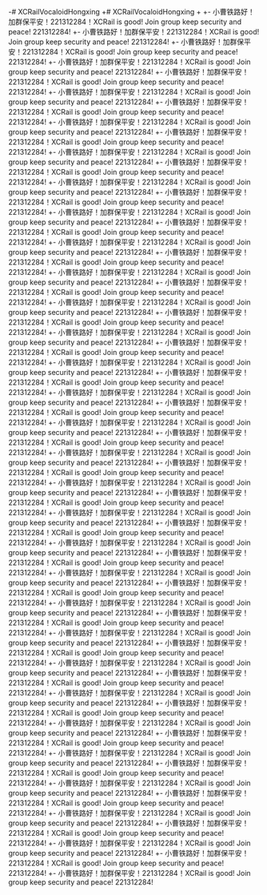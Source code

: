 -# XCRailVocaloidHongxing
 +# XCRailVocaloidHongxing
 +
 +- 小曹铁路好！加群保平安！221312284！XCRail is good! Join group keep security and peace! 221312284!
 +- 小曹铁路好！加群保平安！221312284！XCRail is good! Join group keep security and peace! 221312284!
 +- 小曹铁路好！加群保平安！221312284！XCRail is good! Join group keep security and peace! 221312284!
 +- 小曹铁路好！加群保平安！221312284！XCRail is good! Join group keep security and peace! 221312284!
 +- 小曹铁路好！加群保平安！221312284！XCRail is good! Join group keep security and peace! 221312284!
 +- 小曹铁路好！加群保平安！221312284！XCRail is good! Join group keep security and peace! 221312284!
 +- 小曹铁路好！加群保平安！221312284！XCRail is good! Join group keep security and peace! 221312284!
 +- 小曹铁路好！加群保平安！221312284！XCRail is good! Join group keep security and peace! 221312284!
 +- 小曹铁路好！加群保平安！221312284！XCRail is good! Join group keep security and peace! 221312284!
 +- 小曹铁路好！加群保平安！221312284！XCRail is good! Join group keep security and peace! 221312284!
 +- 小曹铁路好！加群保平安！221312284！XCRail is good! Join group keep security and peace! 221312284!
 +- 小曹铁路好！加群保平安！221312284！XCRail is good! Join group keep security and peace! 221312284!
 +- 小曹铁路好！加群保平安！221312284！XCRail is good! Join group keep security and peace! 221312284!
 +- 小曹铁路好！加群保平安！221312284！XCRail is good! Join group keep security and peace! 221312284!
 +- 小曹铁路好！加群保平安！221312284！XCRail is good! Join group keep security and peace! 221312284!
 +- 小曹铁路好！加群保平安！221312284！XCRail is good! Join group keep security and peace! 221312284!
 +- 小曹铁路好！加群保平安！221312284！XCRail is good! Join group keep security and peace! 221312284!
 +- 小曹铁路好！加群保平安！221312284！XCRail is good! Join group keep security and peace! 221312284!
 +- 小曹铁路好！加群保平安！221312284！XCRail is good! Join group keep security and peace! 221312284!
 +- 小曹铁路好！加群保平安！221312284！XCRail is good! Join group keep security and peace! 221312284!
 +- 小曹铁路好！加群保平安！221312284！XCRail is good! Join group keep security and peace! 221312284!
 +- 小曹铁路好！加群保平安！221312284！XCRail is good! Join group keep security and peace! 221312284!
 +- 小曹铁路好！加群保平安！221312284！XCRail is good! Join group keep security and peace! 221312284!
 +- 小曹铁路好！加群保平安！221312284！XCRail is good! Join group keep security and peace! 221312284!
 +- 小曹铁路好！加群保平安！221312284！XCRail is good! Join group keep security and peace! 221312284!
 +- 小曹铁路好！加群保平安！221312284！XCRail is good! Join group keep security and peace! 221312284!
 +- 小曹铁路好！加群保平安！221312284！XCRail is good! Join group keep security and peace! 221312284!
 +- 小曹铁路好！加群保平安！221312284！XCRail is good! Join group keep security and peace! 221312284!
 +- 小曹铁路好！加群保平安！221312284！XCRail is good! Join group keep security and peace! 221312284!
 +- 小曹铁路好！加群保平安！221312284！XCRail is good! Join group keep security and peace! 221312284!
 +- 小曹铁路好！加群保平安！221312284！XCRail is good! Join group keep security and peace! 221312284!
 +- 小曹铁路好！加群保平安！221312284！XCRail is good! Join group keep security and peace! 221312284!
 +- 小曹铁路好！加群保平安！221312284！XCRail is good! Join group keep security and peace! 221312284!
 +- 小曹铁路好！加群保平安！221312284！XCRail is good! Join group keep security and peace! 221312284!
 +- 小曹铁路好！加群保平安！221312284！XCRail is good! Join group keep security and peace! 221312284!
 +- 小曹铁路好！加群保平安！221312284！XCRail is good! Join group keep security and peace! 221312284!
 +- 小曹铁路好！加群保平安！221312284！XCRail is good! Join group keep security and peace! 221312284!
 +- 小曹铁路好！加群保平安！221312284！XCRail is good! Join group keep security and peace! 221312284!
 +- 小曹铁路好！加群保平安！221312284！XCRail is good! Join group keep security and peace! 221312284!
 +- 小曹铁路好！加群保平安！221312284！XCRail is good! Join group keep security and peace! 221312284!
 +- 小曹铁路好！加群保平安！221312284！XCRail is good! Join group keep security and peace! 221312284!
 +- 小曹铁路好！加群保平安！221312284！XCRail is good! Join group keep security and peace! 221312284!
 +- 小曹铁路好！加群保平安！221312284！XCRail is good! Join group keep security and peace! 221312284!
 +- 小曹铁路好！加群保平安！221312284！XCRail is good! Join group keep security and peace! 221312284!
 +- 小曹铁路好！加群保平安！221312284！XCRail is good! Join group keep security and peace! 221312284!
 +- 小曹铁路好！加群保平安！221312284！XCRail is good! Join group keep security and peace! 221312284!
 +- 小曹铁路好！加群保平安！221312284！XCRail is good! Join group keep security and peace! 221312284!
 +- 小曹铁路好！加群保平安！221312284！XCRail is good! Join group keep security and peace! 221312284!
 +- 小曹铁路好！加群保平安！221312284！XCRail is good! Join group keep security and peace! 221312284!
 +- 小曹铁路好！加群保平安！221312284！XCRail is good! Join group keep security and peace! 221312284!
 +- 小曹铁路好！加群保平安！221312284！XCRail is good! Join group keep security and peace! 221312284!
 +- 小曹铁路好！加群保平安！221312284！XCRail is good! Join group keep security and peace! 221312284!
 +- 小曹铁路好！加群保平安！221312284！XCRail is good! Join group keep security and peace! 221312284!
 +- 小曹铁路好！加群保平安！221312284！XCRail is good! Join group keep security and peace! 221312284!
 +- 小曹铁路好！加群保平安！221312284！XCRail is good! Join group keep security and peace! 221312284!
 +- 小曹铁路好！加群保平安！221312284！XCRail is good! Join group keep security and peace! 221312284!
 +- 小曹铁路好！加群保平安！221312284！XCRail is good! Join group keep security and peace! 221312284!
 +- 小曹铁路好！加群保平安！221312284！XCRail is good! Join group keep security and peace! 221312284!
 
